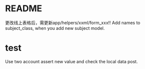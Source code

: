 # README

更改线上表格后，需更新app/helpers/xxml/form_xxx!!
Add names to subject_class, when you add new subject model.

# test
Use two account assert new value and check the local data post.